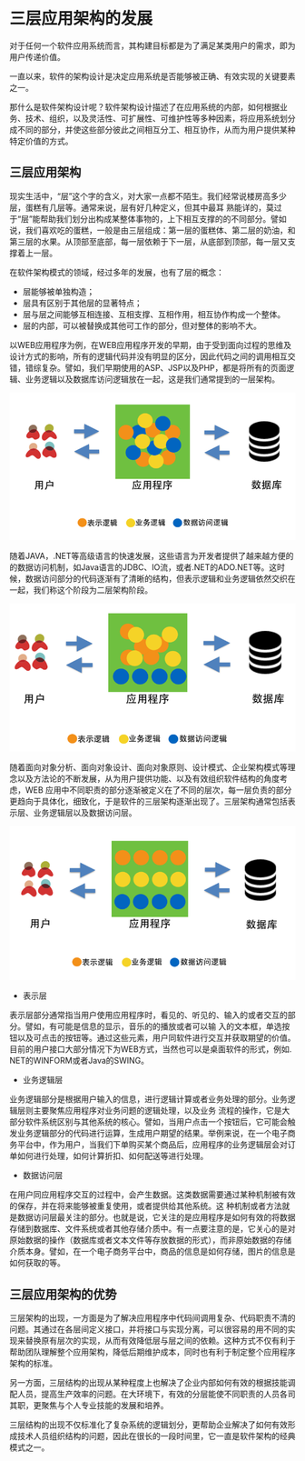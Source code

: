 # 三层应用架构的发展

对于任何一个软件应用系统而言，其构建目标都是为了满足某类用户的需求，即为用户传递价值。

一直以来，软件的架构设计是决定应用系统是否能够被正确、有效实现的关键要素之一。

那什么是软件架构设计呢？软件架构设计描述了在应用系统的内部，如何根据业务、技术、组织，以及灵活性、可扩展性、可维护性等多种因素，将应用系统划分成不同的部分，并使这些部分彼此之间相互分工、相互协作，从而为用户提供某种特定价值的方式。


## 三层应用架构

   现实生活中，“层”这个字的含义，对大家一点都不陌生。我们经常说楼房高多少层，蛋糕有几层等。通常来说，层有好几种定义，但其中最耳
熟能详的，莫过于“层”能帮助我们划分出构成某整体事物的，上下相互支撑的的不同部分。譬如说，我们喜欢吃的蛋糕，一般是由三层组成：第一层的蛋糕体、第二层的奶油，和第三层的水果。从顶部至底部，每一层依赖于下一层，从底部到顶部，每一层又支撑着上一层。

   在软件架构模式的领域，经过多年的发展，也有了层的概念：

   * 层能够被单独构造；
   * 层具有区别于其他层的显著特点；
   * 层与层之间能够互相连接、互相支撑、互相作用，相互协作构成一个整体。
   * 层的内部，可以被替换成其他可工作的部分，但对整体的影响不大。

   以WEB应用程序为例，在WEB应用程序开发的早期，由于受到面向过程的思维及设计方式的影响，所有的逻辑代码并没有明显的区分，因此代码之间的调用相互交错，错综复杂。譬如，我们早期使用的ASP、JSP以及PHP，都是将所有的页面逻辑、业务逻辑以及数据库访问逻辑放在一起，这是我们通常提到的一层架构。

<img src="images/1-layer-800-600.png" />

   随着JAVA，.NET等高级语言的快速发展，这些语言为开发者提供了越来越方便的的数据访问机制，如Java语言的JDBC、IO流，或者.NET的ADO.NET等。这时候，数据访问部分的代码逐渐有了清晰的结构，但表示逻辑和业务逻辑依然交织在一起，我们称这个阶段为二层架构阶段。

<img src="images/2-layer-800-600.png" />

   随着面向对象分析、面向对象设计、面向对象原则、设计模式、企业架构模式等理念以及方法论的不断发展，从为用户提供功能、以及有效组织软件结构的角度考虑，WEB
应用中不同职责的部分逐渐被定义在了不同的层次，每一层负责的部分更趋向于具体化，细致化，于是软件的三层架构逐渐出现了。三层架构通常包括表示层、业务逻辑层以及数据访问层。

<img src="images/3-layer-800-600.png" />

   - 表示层

   表示层部分通常指当用户使用应用程序时，看见的、听见的、输入的或者交互的部分。譬如，有可能是信息的显示，音乐的的播放或者可以输
入的文本框，单选按钮以及可点击的按钮等。通过这些元素，用户同软件进行交互并获取期望的价值。目前的用户接口大部分情况下为WEB方式，当然也可以是桌面软件的形式，例如. NET的WINFORM或者Java的SWING。

   - 业务逻辑层

   业务逻辑部分是根据用户输入的信息，进行逻辑计算或者业务处理的部分。业务逻辑层则主要聚焦应用程序对业务问题的逻辑处理，以及业务
流程的操作，它是大部分软件系统区别与其他系统的核心。譬如，当用户点击一个按钮后，它可能会触发业务逻辑部分的代码进行运算，生成用户期望的结果。举例来说，在一个电子商务平台中，作为用户，当我们下单购买某个商品后，应用程序的业务逻辑层会对订单如何进行处理，如何计算折扣、如何配送等进行处理。

   - 数据访问层

  在用户同应用程序交互的过程中，会产生数据。这类数据需要通过某种机制被有效的保存，并在将来能够被重复使用，或者提供给其他系统。这
种机制或者方法就是数据访问层最关注的部分。也就是说，它关注的是应用程序是如何有效的将数据存储到数据库、文件系统或者其他存储介质中。有一点要注意的是，它关心的是对原始数据的操作（数据库或者文本文件等存放数据的形式），而非原始数据的存储介质本身。譬如，在一个电子商务平台中，商品的信息是如何存储，图片的信息是如何获取的等。

   
## 三层应用架构的优势

三层架构的出现，一方面是为了解决应用程序中代码间调用复杂、代码职责不清的问题。其通过在各层间定义接口，并将接口与实现分离，可以很容易的用不同的实现来替换原有层次的实现，从而有效降低层与层之间的依赖。这种方式不仅有利于帮助团队理解整个应用架构，降低后期维护成本，同时也有利于制定整个应用程序架构的标准。

另一方面，三层结构的出现从某种程度上也解决了企业内部如何有效的根据技能调配人员，提高生产效率的问题。在大环境下，有效的分层能使不同职责的人员各司其职，更聚焦与个人专业技能的发展和培养。

三层结构的出现不仅标准化了复杂系统的逻辑划分，更帮助企业解决了如何有效形成技术人员组织结构的问题，因此在很长的一段时间里，它一直是软件架构的经典模式之一。
